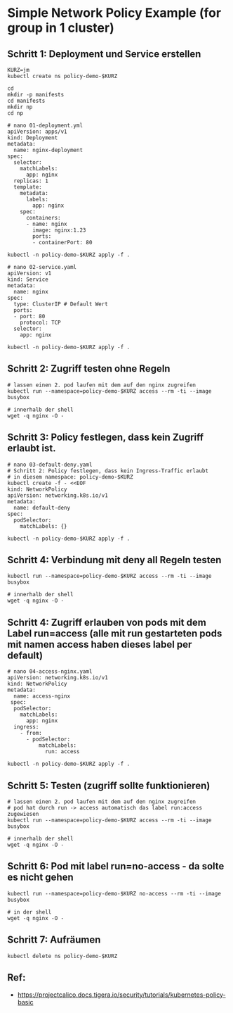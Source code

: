 # Simple Network Policy Example (for group in 1 cluster)

## Schritt 1: Deployment und Service erstellen 

```
KURZ=jm
kubectl create ns policy-demo-$KURZ 
```

```
cd 
mkdir -p manifests
cd manifests
mkdir np
cd np
```

```
# nano 01-deployment.yml
apiVersion: apps/v1
kind: Deployment
metadata:
  name: nginx-deployment
spec:
  selector:
    matchLabels:
      app: nginx
  replicas: 1
  template:
    metadata:
      labels:
        app: nginx
    spec:
      containers:
      - name: nginx
        image: nginx:1.23
        ports:
        - containerPort: 80
```

```
kubectl -n policy-demo-$KURZ apply -f . 
```

```
# nano 02-service.yaml
apiVersion: v1
kind: Service
metadata:
  name: nginx
spec:
  type: ClusterIP # Default Wert 
  ports:
  - port: 80
    protocol: TCP
  selector:
    app: nginx
```

```
kubectl -n policy-demo-$KURZ apply -f . 
```

## Schritt 2: Zugriff testen ohne Regeln 

```
# lassen einen 2. pod laufen mit dem auf den nginx zugreifen 
kubectl run --namespace=policy-demo-$KURZ access --rm -ti --image busybox
```

```
# innerhalb der shell 
wget -q nginx -O -
```

## Schritt 3: Policy festlegen, dass kein Zugriff erlaubt ist. 

```
# nano 03-default-deny.yaml 
# Schritt 2: Policy festlegen, dass kein Ingress-Traffic erlaubt
# in diesem namespace: policy-demo-$KURZ 
kubectl create -f - <<EOF
kind: NetworkPolicy
apiVersion: networking.k8s.io/v1
metadata:
  name: default-deny
spec:
  podSelector:
    matchLabels: {}
```

```
kubectl -n policy-demo-$KURZ apply -f .
```

## Schritt 4: Verbindung mit deny all Regeln testen 

```
kubectl run --namespace=policy-demo-$KURZ access --rm -ti --image busybox
```

```
# innerhalb der shell 
wget -q nginx -O -
```

## Schritt 4: Zugriff erlauben von pods mit dem Label run=access (alle mit run gestarteten pods mit namen access haben dieses label per default)

```
# nano 04-access-nginx.yaml 
apiVersion: networking.k8s.io/v1
kind: NetworkPolicy
metadata:
  name: access-nginx
 spec:
  podSelector:
    matchLabels:
      app: nginx
  ingress:
    - from:
      - podSelector:
          matchLabels:
            run: access
```

```
kubectl -n policy-demo-$KURZ apply -f . 
```

## Schritt 5: Testen (zugriff sollte funktionieren)

```
# lassen einen 2. pod laufen mit dem auf den nginx zugreifen 
# pod hat durch run -> access automatisch das label run:access zugewiesen 
kubectl run --namespace=policy-demo-$KURZ access --rm -ti --image busybox
```

```
# innerhalb der shell 
wget -q nginx -O -
```


## Schritt 6: Pod mit label run=no-access - da solte es nicht gehen 

``` 
kubectl run --namespace=policy-demo-$KURZ no-access --rm -ti --image busybox
```

```
# in der shell  
wget -q nginx -O -
```

## Schritt 7: Aufräumen 

```
kubectl delete ns policy-demo-$KURZ 
```


## Ref:

  * https://projectcalico.docs.tigera.io/security/tutorials/kubernetes-policy-basic
